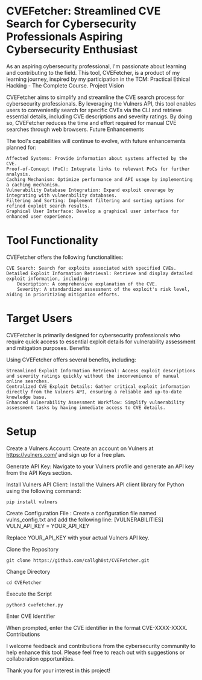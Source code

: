 # CVEFetcher: Streamlined CVE Search for Cybersecurity Professionals Aspiring Cybersecurity Enthusiast

As an aspiring cybersecurity professional, I'm passionate about learning and contributing to the field. This tool, CVEFetcher, is a product of my learning journey, inspired by my participation in the TCM: Practical Ethical Hacking - The Complete Course.
Project Vision

CVEFetcher aims to simplify and streamline the CVE search process for cybersecurity professionals. By leveraging the Vulners API, this tool enables users to conveniently search for specific CVEs via the CLI and retrieve essential details, including CVE descriptions and severity ratings. By doing so, CVEFetcher reduces the time and effort required for manual CVE searches through web browsers.
Future Enhancements

The tool's capabilities will continue to evolve, with future enhancements planned for:

    Affected Systems: Provide information about systems affected by the CVE.
    Proof-of-Concept (PoC): Integrate links to relevant PoCs for further analysis.
    Caching Mechanism: Optimize performance and API usage by implementing a caching mechanism.
    Vulnerability Database Integration: Expand exploit coverage by integrating with vulnerability databases.
    Filtering and Sorting: Implement filtering and sorting options for refined exploit search results.
    Graphical User Interface: Develop a graphical user interface for enhanced user experience.

# Tool Functionality

CVEFetcher offers the following functionalities:

    CVE Search: Search for exploits associated with specified CVEs.
    Detailed Exploit Information Retrieval: Retrieve and display detailed exploit information, including:
        Description: A comprehensive explanation of the CVE.
        Severity: A standardized assessment of the exploit's risk level, aiding in prioritizing mitigation efforts.

# Target Users

CVEFetcher is primarily designed for cybersecurity professionals who require quick access to essential exploit details for vulnerability assessment and mitigation purposes.
Benefits

Using CVEFetcher offers several benefits, including:

    Streamlined Exploit Information Retrieval: Access exploit descriptions and severity ratings quickly without the inconvenience of manual online searches.
    Centralized CVE Exploit Details: Gather critical exploit information directly from the Vulners API, ensuring a reliable and up-to-date knowledge base.
    Enhanced Vulnerability Assessment Workflow: Simplify vulnerability assessment tasks by having immediate access to CVE details.

# Setup

Create a Vulners Account: Create an account on Vulners at https://vulners.com/ and sign up for a free plan.

Generate API Key: Navigate to your Vulners profile and generate an API key from the API Keys section.

Install Vulners API Client: Install the Vulners API client library for Python using the following command:

    pip install vulners

Create Configuration File : Create a configuration file named vulns_config.txt and add the following line:
[VULNERABILITIES]
VULN_API_KEY = YOUR_API_KEY

Replace YOUR_API_KEY with your actual Vulners API key. 

Clone the Repository

    git clone https://github.com/callgh0st/CVEFetcher.git

Change Directory
    
    cd CVEFetcher

Execute the Script

    python3 cvefetcher.py

Enter CVE Identifier

When prompted, enter the CVE identifier in the format CVE-XXXX-XXXX.
Contributions

I welcome feedback and contributions from the cybersecurity community to help enhance this tool. Please feel free to reach out with suggestions or collaboration opportunities.

Thank you for your interest in this project!
